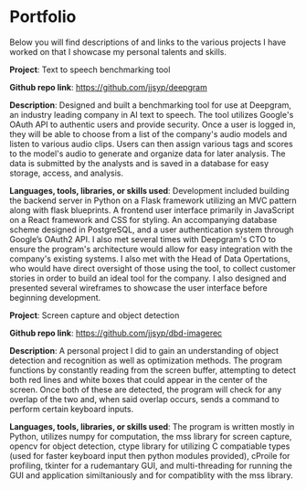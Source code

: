 # Portfolio
Below you will find descriptions of and links to the various projects I have worked on that I showcase
my personal talents and skills.


**Project**: Text to speech benchmarking tool

**Github repo link**: https://github.com/jjsyp/deepgram

**Description**: Designed and built a benchmarking tool for use at Deepgram, an industry leading company in AI text to 
speech.  The tool utilizes Google's OAuth API to authentic users and provide security.  Once a user is logged in, they
will be able to choose from a list of the company's audio models and listen to various audio clips.  Users can then
assign various tags and scores to the model's audio to generate and organize data for later analysis.  The data is
submitted by the analysts and is saved in a database for easy storage, access, and analysis.

**Languages, tools, libraries, or skills used**: Development included building the backend server in Python on a Flask 
framework utilizing an MVC pattern along with flask blueprints. A frontend user interface primarily in JavaScript 
on a React framework and CSS for styling. An accompanying database scheme designed in PostgreSQL, and a user 
authentication system through Google’s OAuth2 API. 
I also met several times with Deepgram's CTO to ensure the program's architecture would allow for easy
integration with the company's existing systems.  I also met with the Head of Data Opertations, who would have direct
oversight of those using the tool, to collect customer stories in order to build an ideal tool for the company. 
I also designed and presented several wireframes to showcase the user interface before beginning development.



**Project**: Screen capture and object detection

**Github repo link**: https://github.com/jjsyp/dbd-imagerec

**Description**: A personal project I did to gain an understanding of object detection and recognition as well as 
optimization methods. The program functions by constantly reading from the screen buffer, attempting to detect both 
red lines and white boxes that could appear in the center of the screen.  Once both of these are detected, the program 
will check for any overlap of the two and, when said overlap occurs, sends a command to perform certain keyboard inputs.

**Languages, tools, libraries, or skills used**: The program is written mostly in Python, utilizes numpy for computation, the 
mss library for screen capture, opencv for object detection, ctype library for utilizing C compatiable types (used for 
faster keyboard input then python modules provided), cProile for profiling, tkinter for a rudemantary GUI, and 
multi-threading for running the GUI and application similtaniously and for compatiblity with the mss library. 
